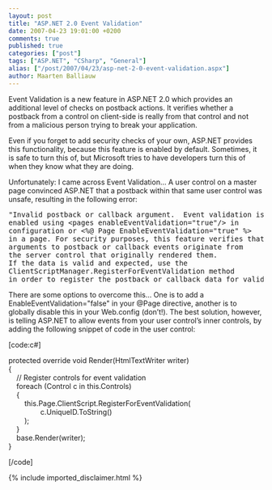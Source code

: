 ```yaml
---
layout: post
title: "ASP.NET 2.0 Event Validation"
date: 2007-04-23 19:01:00 +0200
comments: true
published: true
categories: ["post"]
tags: ["ASP.NET", "CSharp", "General"]
alias: ["/post/2007/04/23/asp-net-2-0-event-validation.aspx"]
author: Maarten Balliauw
---
```

<p>
Event Validation is a new feature in ASP.NET 2.0 which provides an additional level of checks on postback actions. It verifies whether a postback from a control on client-side is really from that control and not from a malicious person trying to break your application. 
</p>
<p>
Even if you forget to add security checks of your own, ASP.NET provides this functionality, because this feature is enabled by default. Sometimes, it is safe to turn this of, but Microsoft tries to have developers turn this of when they know what they are doing. 
</p>
<p>
Unfortunately: I came across Event Validation&hellip; A user control on a master page convinced ASP.NET that a postback within that same user control was unsafe, resulting in the following error:
</p>
<pre>
&quot;Invalid postback or callback argument.&nbsp; Event validation is
enabled using &lt;pages enableEventValidation=&quot;true&quot;/&gt; in
configuration or &lt;%@ Page EnableEventValidation=&quot;true&quot; %&gt;
in a page.&nbsp;For security purposes, this feature verifies that
arguments to postback or callback events originate from
the server control that originally rendered them.
If the data is valid and expected, use the
ClientScriptManager.RegisterForEventValidation method
in order to register the postback or callback data for validation.&quot;
</pre>
<p>
There are some options to overcome this&hellip; One is to add a EnableEventValidation=&quot;false&quot; in your @Page directive, another is to globally disable this in your Web.config (don&rsquo;t!). The best solution, however, is telling ASP.NET to allow events from your user control&rsquo;s inner controls, by adding the following snippet of code in the user control:
</p>
<p>
[code:c#]
</p>
<p>
protected override void Render(HtmlTextWriter writer)<br />
{<br />
&nbsp;&nbsp;&nbsp; // Register controls for event validation<br />
&nbsp;&nbsp;&nbsp; foreach (Control c in this.Controls)<br />
&nbsp;&nbsp;&nbsp; {<br />
&nbsp;&nbsp;&nbsp;&nbsp;&nbsp;&nbsp;&nbsp; this.Page.ClientScript.RegisterForEventValidation(<br />
&nbsp;&nbsp;&nbsp;&nbsp;&nbsp;&nbsp;&nbsp; &nbsp;&nbsp;&nbsp;&nbsp;&nbsp;&nbsp;&nbsp; c.UniqueID.ToString()<br />
&nbsp;&nbsp;&nbsp;&nbsp;&nbsp;&nbsp;&nbsp; );<br />
&nbsp;&nbsp;&nbsp; }<br />
&nbsp;&nbsp;&nbsp; base.Render(writer);<br />
}
</p>
<p>
[/code] 
</p>

{% include imported_disclaimer.html %}
